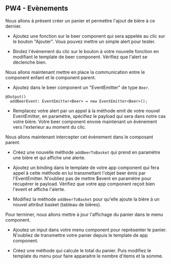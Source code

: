 ## PW4 - Evènements

Nous allons à présent créer un panier et permettre l'ajout de bière à ce dernier.

* Ajoutez une fonction sur le beer component qui sera appelée au clic sur le bouton "Ajouter". Vous pouvez mettre un simple alert pour tester.

* Bindez l'évènement du clic sur le bouton à votre nouvelle fonction en modifiant le template de beer component. Vérifiez que l'alert se déclenche bien.

Nous allons maintenant mettre en place la communication entre le component enfant et le component parent.

* Ajoutez dans le beer component un "EventEmitter" de type `Beer`. 

```code
@Output()
  addBeerEvent: EventEmitter<Beer> = new EventEmitter<Beer>();
```

* Remplacez votre alert par un appel à la méthode emit de votre nouvel EventEmitter, en paramètre, spécifiez le payload qui sera dans notre cas votre bière. Votre beer component envoie maintenant un évènement vers l'exterieur au moment du clic.

Nous allons maintenant intercepter cet évènement dans le composant parent.

* Créez une nouvelle méthode `addBeerToBasket` qui prend en paramètre une bière et qui affiche une alerte. 

* Ajoutez un binding dans le template de votre app component qui fera appel à cette méthode en lui transmettant l'objet beer émis par l'EventEmitter.
N'oubliez pas de mettre $event en paramètre pour récupérer le payload. Vérifiez que votre app component reçoit bien l'event et affiche l'alerte.

* Modifiez la méthode `addBeerToBasket` pour qu'elle ajoute la bière à un nouvel attribut basket (tableau de bières).

Pour terminer, nous allons mettre à jour l'affichage du panier dans le menu component.

* Ajoutez un input dans votre menu component pour représenter le panier. N'oubliez de transmettre votre panier depuis le template de app component.

* Créez une méthode qui calcule le total du panier. Puis modifiez le template du menu pour faire apparaitre le nombre d'items et la somme.

